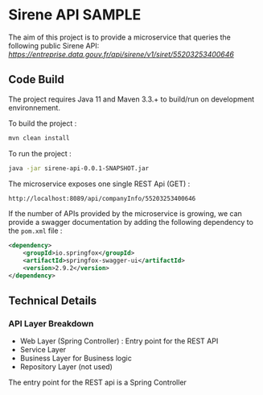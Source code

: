# Sirene API SAMPLE

The aim of this project is to provide a microservice that queries the following public Sirene API: _https://entreprise.data.gouv.fr/api/sirene/v1/siret/55203253400646_

## Code Build

The project requires Java 11 and Maven 3.3.+ to build/run on development environnement.

To build the project : 

```sh
mvn clean install
```

To run the project : 

```sh
java -jar sirene-api-0.0.1-SNAPSHOT.jar
```

The microservice exposes one single REST Api (GET) :

```sh
http://localhost:8089/api/companyInfo/55203253400646
```

If the number of APIs provided by the microservice is growing, we can provide a swagger documentation by adding the following dependency to the `pom.xml` file :
```xml
<dependency>
    <groupId>io.springfox</groupId>
    <artifactId>springfox-swagger-ui</artifactId>
    <version>2.9.2</version>
</dependency>
```

## Technical Details

### API Layer Breakdown

- Web Layer (Spring Controller) : Entry point for the REST API
- Service Layer 
- Business Layer for Business logic
- Repository Layer (not used)

The entry point for the REST api is a Spring Controller
